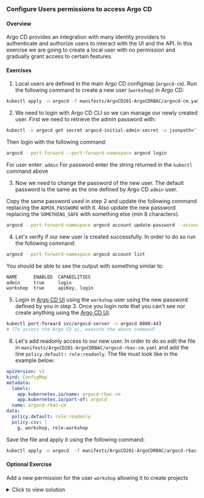 ### Configure Users permissions to access Argo CD

#### Overview

Argo CD provides an integration with many identity providers to authenticate and authorize users to interact with the UI and the API. In this exercise we are going to create a local user with no permission and gradually grant access to certain features.

#### Exercises

1. Local users are defined in the main Argo CD configmap (`argocd-cm`). Run the following command to create a new user (`workshop`) in Argo CD:

```sh
kubectl apply -n argocd -f manifests/ArgoCD201-ArgoCDRBAC/argocd-cm.yaml
```

2. We need to login with Argo CD CLI so we can manage our newly created user. First we need to retrieve the admin password with:

```sh
kubectl -n argocd get secret argocd-initial-admin-secret -o jsonpath="{.data.password}" | base64 -d; echo
```

Then login with the following command:

```sh
argocd --port-forward --port-forward-namespace argocd login
```

For user enter: `admin`
For password enter the string returned in the `kubectl` command above

3. Now we need to change the password of the new user. The default password is the same as the one defined by Argo CD `admin` user.

Copy the same password used in step 2 and update the following command replacing the `ADMIN_PASSWORD` with it. Also update the new password replacing the `SOMETHING_SAFE` with something else (min 8 characters).

```sh
argocd --port-forward-namespace argocd account update-password --account workshop --current-password ADMIN_PASSWORD --new-password SOMETHING_SAFE
```

4. Let's verify if our new user is created successfully. In order to do so run the following command:

```sh
argocd --port-forward-namespace argocd account list
```

You should be able to see the output with something similar to:

```sh
NAME      ENABLED  CAPABILITIES
admin     true     login
workshop  true     apiKey, login
```

5. Login in [Argo CD UI](https://localhost:8080) using the `workshop` user using the new password defined by you in step 3. Once you login note that you can't see nor create anything using the [Argo CD UI](https://localhost:8080).

```sh
kubectl port-forward svc/argocd-server -n argocd 8080:443
# (To access the Argo CD ui, execute the above command)
```

6. Let's add readonly access to our new user. In order to do so edit the file in `manifests/ArgoCD201-ArgoCDRBAC/argocd-rbac-cm.yaml` and add the line `policy.default: role:readonly`. The file must look like in the example below:

```yaml
apiVersion: v1
kind: ConfigMap
metadata:
  labels:
    app.kubernetes.io/name: argocd-rbac-cm
    app.kubernetes.io/part-of: argocd
  name: argocd-rbac-cm
data:
  policy.default: role:readonly
  policy.csv: |
    g, workshop, role:workshop
```

Save the file and apply it using the following command:

```sh
kubectl apply -n argocd  -f manifests/ArgoCD201-ArgoCDRBAC/argocd-rbac-cm.yaml
```

#### Optional Exercise

Add a new permission for the user `workshop` allowing it to create projects

<details>
<summary>Click to view solution</summary>
<ol>
<li>Login with argocd CLI using the new `workshop` user with the following command:

```sh
argocd --port-forward --port-forward-namespace argocd login
```

</li>
<li>Try to create a project with the current permissions associated with the `workshop` user with:

```sh
argocd --port-forward-namespace argocd proj create testproject
```

The following error message should be returned from the command above:

```sh
# FATA[0000] rpc error: code = PermissionDenied desc = permission denied: projects, create, testproject, sub: workshop
```

</li>
<li>Edit the file in `manifests/ArgoCD201-ArgoCDRBAC/argocd-rbac-cm.yaml` and add the line `p, role:workshop, projects, *, *, allow` below the `policy.csv` string. The file must look like in the example bellow:

```yaml
apiVersion: v1
kind: ConfigMap
metadata:
  labels:
    app.kubernetes.io/name: argocd-rbac-cm
    app.kubernetes.io/part-of: argocd
  name: argocd-rbac-cm
data:
  policy.default: role:readonly
  policy.csv: |
    p, role:workshop, projects, *, *, allow
    g, workshop, role:workshop
```

</li>
<li>Save the file and apply it using the following command:

```sh
  kubectl apply -n argocd  -f manifests/ArgoCD201-ArgoCDRBAC/argocd-rbac-cm.yaml
```

</li>
<li>Try to create an Argo CD project running the same command from step 2. No error should be returned this time.
<li>Navigate in Argo CD UI and see the newly created project listing under "Settings > Projects".</li>
</ol>
</details>
